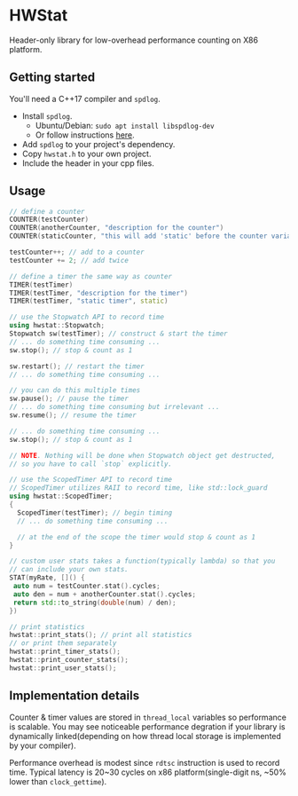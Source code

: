 # HWStat

Header-only library for low-overhead performance counting on X86 platform.

## Getting started

You'll need a C++17 compiler and `spdlog`.

* Install `spdlog`.
  * Ubuntu/Debian: `sudo apt install libspdlog-dev`
  * Or follow instructions [here](https://github.com/gabime/spdlog?tab=readme-ov-file#package-managers).
* Add `spdlog` to your project's dependency.
* Copy `hwstat.h` to your own project.
* Include the header in your cpp files.

## Usage

```cpp
// define a counter
COUNTER(testCounter)
COUNTER(anotherCounter, "description for the counter")
COUNTER(staticCounter, "this will add 'static' before the counter variable definition", static)

testCounter++; // add to a counter
testCounter += 2; // add twice

// define a timer the same way as counter
TIMER(testTimer)
TIMER(testTimer, "description for the timer")
TIMER(testTimer, "static timer", static)

// use the Stopwatch API to record time
using hwstat::Stopwatch;
Stopwatch sw(testTimer); // construct & start the timer
// ... do something time consuming ...
sw.stop(); // stop & count as 1

sw.restart(); // restart the timer
// ... do something time consuming ... 

// you can do this multiple times
sw.pause(); // pause the timer
// ... do something time consuming but irrelevant ...
sw.resume(); // resume the timer

// ... do something time consuming ...
sw.stop(); // stop & count as 1

// NOTE. Nothing will be done when Stopwatch object get destructed,
// so you have to call `stop` explicitly.

// use the ScopedTimer API to record time
// ScopedTimer utilizes RAII to record time, like std::lock_guard
using hwstat::ScopedTimer;
{
  ScopedTimer(testTimer); // begin timing
  // ... do something time consuming ...

  // at the end of the scope the timer would stop & count as 1
}

// custom user stats takes a function(typically lambda) so that you
// can include your own stats.
STAT(myRate, []() {
 auto num = testCounter.stat().cycles;
 auto den = num + anotherCounter.stat().cycles;
 return std::to_string(double(num) / den);
})

// print statistics
hwstat::print_stats(); // print all statistics
// or print them separately
hwstat::print_timer_stats();
hwstat::print_counter_stats();
hwstat::print_user_stats();
```

## Implementation details

Counter & timer values are stored in `thread_local` variables so performance is scalable. You may see noticeable performance degration if your library is dynamically linked(depending on how thread local storage is implemented by your compiler).

Performance overhead is modest since `rdtsc` instruction is used to record time. Typical latency is 20~30 cycles on x86 platform(single-digit ns, ~50% lower than `clock_gettime`).
